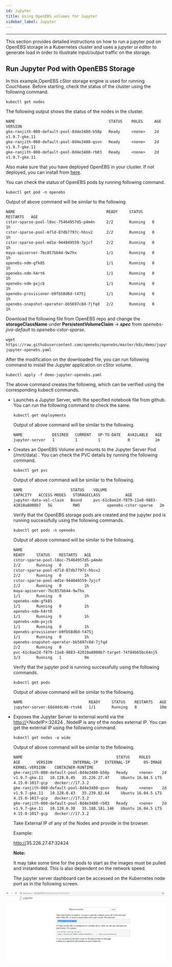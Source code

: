 ```yaml
---
id: Jupyter
title: Using OpenEBS volumes for Jupyter
sidebar_label: Jupyter
---
```

------

This section provides detailed instructions on how to run a jupyter pod on OpenEBS storage in a Kubernetes cluster and uses a *jupyter ui editor* to generate load in order to illustrate input/output traffic on
the storage.

Run Jupyter Pod with OpenEBS Storage
------------------------------------

In this example,OpenEBS cStor storage engine is used for running  Couchbase. Before starting, check the status of the cluster using the following command. 

```
kubectl get nodes
```

The following output shows the status of the nodes in the cluster.

```
NAME                                         STATUS    ROLES     AGE       VERSION
gke-ranjith-080-default-pool-8d4e3480-b50p   Ready     <none>    2d        v1.9.7-gke.11
gke-ranjith-080-default-pool-8d4e3480-qsvn   Ready     <none>    2d        v1.9.7-gke.11
gke-ranjith-080-default-pool-8d4e3480-rb03   Ready     <none>    2d        v1.9.7-gke.11

```

Also make sure that you have deployed OpenEBS in your cluster. If not deployed, you can install from [here](https://docs.openebs.io/docs/next/quickstartguide.html).

You can check the status of OpenEBS pods by running following command.

```
kubectl get pod -n openebs
```

Output of above command will be similar to the following.

```
NAME                                        READY     STATUS    RESTARTS   AGE
cstor-sparse-pool-l8oc-75464957d5-p4m4n     2/2       Running   0          1h
cstor-sparse-pool-m7ld-87db7797c-hbsv2      2/2       Running   0          1h
cstor-sparse-pool-md1e-944849559-7pjcf      2/2       Running   0          1h
maya-apiserver-7bc857bb44-9w7hx             1/1       Running   0          1h
openebs-ndm-gfk85                           1/1       Running   0          1h
openebs-ndm-h4rt6                           1/1       Running   0          1h
openebs-ndm-pxjcb                           1/1       Running   0          1h
openebs-provisioner-b9fb58d6d-t475j         1/1       Running   0          1h
openebs-snapshot-operator-bb5697c8d-7jfqd   2/2       Running   0          1h
```

Download the following file from OpenEBS repo and change the **storageClassName** under **PersistentVolumeClaim** -> ***spec*** from *openebs-jiva-default* to *openebs-cstor-sparse*. 

```
wget https://raw.githubusercontent.com/openebs/openebs/master/k8s/demo/jupyter/demo-jupyter-openebs.yaml
```

After the modification on the downloaded file, you can run following command to install the Jupyter application on cStor volume.

    kubectl apply -f demo-jupyter-openebs.yaml

The above command creates the following, which can be verified using the corresponding kubectl commands.

- Launches a Jupyter Server, with the specified notebook file from github. You can run the following command to check the same.

  ```
  kubectl get deployments
  ```

  Output of above command will be similar to the following.

  ```
  NAME             DESIRED   CURRENT   UP-TO-DATE   AVAILABLE   AGE
  jupyter-server   1         1         1            0           1m
  ```

- Creates an OpenEBS Volume and mounts to the Jupyter Server Pod (/mnt/data) . You can check the PVC details by running the following command.

  ```
  kubectl get pvc
  ```

  Output of above command will be similar to the following.

  ```
  NAME                     STATUS    VOLUME                                     CAPACITY   ACCESS MODES   STORAGECLASS           AGE
  jupyter-data-vol-claim   Bound     pvc-61c8ae2d-f879-11e8-9883-42010a8000b7   5G         RWO            openebs-cstor-sparse   2m
  ```

  Verify that the OpenEBS storage pods are created and the jupyter pod is running successfully using the following commands.

  ```
  kubectl get pods -n openebs
  ```

  Output of above command will be similar to the following.

  ```
  NAME                                                              READY     STATUS    RESTARTS   AGE
  cstor-sparse-pool-l8oc-75464957d5-p4m4n                           2/2       Running   0          1h
  cstor-sparse-pool-m7ld-87db7797c-hbsv2                            2/2       Running   0          1h
  cstor-sparse-pool-md1e-944849559-7pjcf                            2/2       Running   0          1h
  maya-apiserver-7bc857bb44-9w7hx                                   1/1       Running   0          1h
  openebs-ndm-gfk85                                                 1/1       Running   0          1h
  openebs-ndm-h4rt6                                                 1/1       Running   0          1h
  openebs-ndm-pxjcb                                                 1/1       Running   0          1h
  openebs-provisioner-b9fb58d6d-t475j                               1/1       Running   0          1h
  openebs-snapshot-operator-bb5697c8d-7jfqd                         2/2       Running   0          1h
  pvc-61c8ae2d-f879-11e8-9883-42010a8000b7-target-74f84b65bc64nj5   3/3       Running   1          9m
  ```

  Verify that the jupyter pod is running successfully using the following commands.

  ```
  kubectl get pods
  ```

  Output of above command will be similar to the following.

  ```
  NAME                             READY     STATUS    RESTARTS   AGE
  jupyter-server-68d4ddc48-rtvk6   1/1       Running   0          10m
  ```

- Exposes the Jupyter Server to external world via the <http://>\<NodeIP\>:32424 . NodeIP is any of the nodes external IP. You can get the external IP using the following command.

  ```
  kubectl get nodes -o wide
  ```

  Output of above command will be similar to the following.

  ```
  NAME                                         STATUS    ROLES     AGE       VERSION         INTERNAL-IP   EXTERNAL-IP      OS-IMAGE             KERNEL-VERSION    CONTAINER-RUNTIME
  gke-ranjith-080-default-pool-8d4e3480-b50p   Ready     <none>    2d        v1.9.7-gke.11   10.128.0.45   35.226.27.47     Ubuntu 16.04.5 LTS   4.15.0-1017-gcp   docker://17.3.2
  gke-ranjith-080-default-pool-8d4e3480-qsvn   Ready     <none>    2d        v1.9.7-gke.11   10.128.0.43   35.239.82.64     Ubuntu 16.04.5 LTS   4.15.0-1017-gcp   docker://17.3.2
  gke-ranjith-080-default-pool-8d4e3480-rb03   Ready     <none>    2d        v1.9.7-gke.11   10.128.0.38   35.188.181.146   Ubuntu 16.04.5 LTS   4.15.0-1017-gcp   docker://17.3.2
  ```

  Take External IP of any of the Nodes and provide in the browser. 

  Example:

   <http://>35.226.27.47:32424

  **Note:**

  It may take some time for the pods to start as the images must be pulled and instantiated. This is also dependent on the network speed.

  The jupyter server dashboard can be accessed on the Kubernetes node port as in the following screen.

![image](/docs/assets/Jupyter.png)

<!-- Hotjar Tracking Code for https://docs.openebs.io -->
<script>
   (function(h,o,t,j,a,r){
       h.hj=h.hj||function(){(h.hj.q=h.hj.q||[]).push(arguments)};
       h._hjSettings={hjid:785693,hjsv:6};
       a=o.getElementsByTagName('head')[0];
       r=o.createElement('script');r.async=1;
       r.src=t+h._hjSettings.hjid+j+h._hjSettings.hjsv;
       a.appendChild(r);
   })(window,document,'https://static.hotjar.com/c/hotjar-','.js?sv=');
</script>

